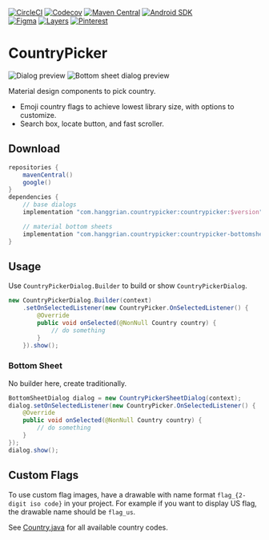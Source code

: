 [![CircleCI](https://img.shields.io/circleci/build/gh/hanggrian/countrypicker)](https://app.circleci.com/pipelines/github/hanggrian/countrypicker/)
[![Codecov](https://img.shields.io/codecov/c/gh/hanggrian/countrypicker)](https://app.codecov.io/gh/hanggrian/countrypicker/)
[![Maven Central](https://img.shields.io/maven-central/v/com.hanggrian.countrypicker/countrypicker)](https://central.sonatype.com/artifact/com.hanggrian.countrypicker/countrypicker/)
[![Android SDK](https://img.shields.io/badge/android-21%2B-34a853)](https://developer.android.com/tools/releases/platforms/#5.0) \
[![Figma](https://img.shields.io/badge/design-figma-f24e1e)](https://www.figma.com/community/file/1502658681774912727/)
[![Layers](https://img.shields.io/badge/showcase-layers-000)](https://layers.to/layers/cmap9dtl3000ajp0drie6r7eh/)
[![Pinterest](https://img.shields.io/badge/pin-pinterest-bd081c)](https://www.pinterest.com/pin/1107322627133948607/)

# CountryPicker

![](https://github.com/hendraanggrian/countrypicker/raw/assets/preview_dialog.gif "Dialog preview")
![](https://github.com/hendraanggrian/countrypicker/raw/assets/preview_bottomsheet.gif "Bottom sheet dialog preview")

Material design components to pick country.

- Emoji country flags to achieve lowest library size, with options to customize.
- Search box, locate button, and fast scroller.

## Download

```gradle
repositories {
    mavenCentral()
    google()
}
dependencies {
    // base dialogs
    implementation "com.hanggrian.countrypicker:countrypicker:$version"

    // material bottom sheets
    implementation "com.hanggrian.countrypicker:countrypicker-bottomsheet:$version"
}
```

## Usage

Use `CountryPickerDialog.Builder` to build or show `CountryPickerDialog`.

```java
new CountryPickerDialog.Builder(context)
    .setOnSelectedListener(new CountryPicker.OnSelectedListener() {
        @Override
        public void onSelected(@NonNull Country country) {
            // do something
        }
    }).show();
```

### Bottom Sheet

No builder here, create traditionally.

```java
BottomSheetDialog dialog = new CountryPickerSheetDialog(context);
dialog.setOnSelectedListener(new CountryPicker.OnSelectedListener() {
    @Override
    public void onSelected(@NonNull Country country) {
        // do something
    }
});
dialog.show();
```

## Custom Flags

To use custom flag images, have a drawable with name format
`flag_{2-digit iso code}` in your project. For example if you want to display US
flag, the drawable name should be `flag_us`.

See [Country.java](/countrypicker/src/com/hendraanggrian/appcompat/countrypicker/Country.java)
for all available country codes.
